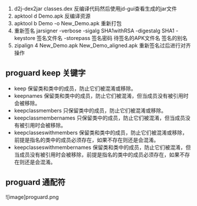 1. d2j-dex2jar classes.dex 反编译代码然后使用jd-gui查看生成的jar文件
2. apktool d Demo.apk 反编译资源
3. apktool b Demo -o New_Demo.apk 重新打包
4. 重新签名 jarsigner -verbose -sigalg SHA1withRSA -digestalg SHA1 
-keystore 签名文件名 -storepass 签名密码 待签名的APK文件名 签名的别名
5. zipalign 4 New_Demo.apk New_Demo_aligned.apk 重新签名过后进行对齐操作

## proguard keep 关键字
- keep 保留类和类中的成员，防止它们被混淆或移除。
- keepnames 保留类和类中的成员，防止它们被混淆，但当成员没有被引用时会被移除。
- keepclassmembers 只保留类中的成员，防止它们被混淆或移除。
- keepclassmembernames 只保留类中的成员，防止它们被混淆，但当成员没有被引用时会被移除。
- keepclasseswithmembers 保留类和类中的成员，防止它们被混淆或移除，前提是指名的类中的成员必须存在，如果不存在则还是会混淆。
- keepclasseswithmembernames 保留类和类中的成员，防止它们被混淆，但当成员没有被引用时会被移除，前提是指名的类中的成员必须存在，如果不存在则还是会混淆。

## proguard 通配符
![image]proguard.png


